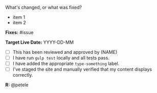 What's changed, or what was fixed?
- item 1
- item 2

**Fixes:** #issue

**Target Live Date:** YYYY-DD-MM

- [ ] This has been reviewed and approved by (NAME)
- [ ] I have run `gulp test` locally and all tests pass.
- [ ] I have added the appropriate `type-something` label.
- [ ] I've staged the site and manually verified that my content displays correctly.

**R:** @petele
